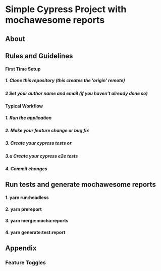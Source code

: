 # Simple Cypress Project with mochawesome reports

## About
## Rules and Guidelines
#### First Time Setup
##### 1. Clone this repository (this creates the 'origin' remote)
##### 2 Set your author name and email (if you haven't already done so)

#### Typical Workflow

##### 1. Run the application
##### 2. Make your feature change or bug fix
##### 3. Create your cypress tests or
##### 3.a Create your cypress e2e tests
##### 4. Commit changes

## Run tests and generate mochawesome reports
#### 1. yarn run:headless
#### 2. yarn prereport
#### 3. yarn merge:mocha:reports
#### 4. yarn generate:test:report

## Appendix

### Feature Toggles